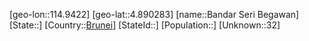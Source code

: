 ﻿---
location: [4.890283,114.9422]
type: City
tags:
- geo/City


SpocWebEntityId: 35911
isDeleted: false
confidential: public

---
[geo-lon::114.9422]
[geo-lat::4.890283]
[name::Bandar Seri Begawan]
[State::]
[Country::[Brunei](geo/Continent/Oceania/Brunei.md)]
[StateId::]
[Population::]
[Unknown::32]

